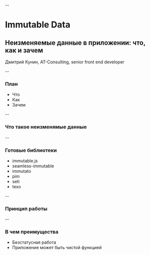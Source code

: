 --

# Immutable Data
## Неизменяемые данные в приложении: что, как и зачем
Дмитрий Кунин, AT-Consulting, senior front end developer

--
### План

* Что
* Как
* Зачем

--

### Что такое неизменямые данные



--

### Готовые библиотеки

* immutable.js
* seamless-immutable
* immutato
* pim
* seti
* texo

--

### Принцип работы




--

### В чем преимущества

* Безстатусная работа
* Приложение может быть чистой функцией

